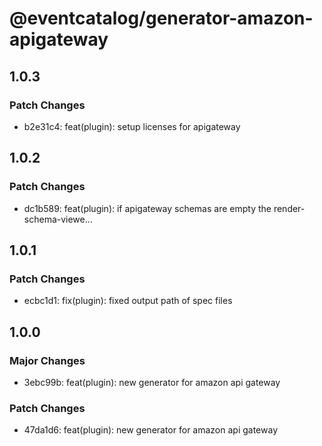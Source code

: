 # @eventcatalog/generator-amazon-apigateway

## 1.0.3

### Patch Changes

- b2e31c4: feat(plugin): setup licenses for apigateway

## 1.0.2

### Patch Changes

- dc1b589: feat(plugin): if apigateway schemas are empty the render-schema-viewe…

## 1.0.1

### Patch Changes

- ecbc1d1: fix(plugin): fixed output path of spec files

## 1.0.0

### Major Changes

- 3ebc99b: feat(plugin): new generator for amazon api gateway

### Patch Changes

- 47da1d6: feat(plugin): new generator for amazon api gateway
